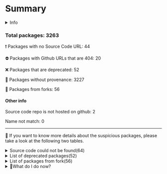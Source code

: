 # Summary


<details>
    <summary>Info</summary>
    Dirty-waters has analyzed your project dependencies and have found different categories for each of them:

    - ⚠️⚠️⚠️ : severe
    - ⚠️⚠️: moderate
    - ⚠️: precaution
</details>
        
 ### Total packages: 3263


:heavy_exclamation_mark: Packages with no Source Code URL: 44

:no_entry: Packages with Github URLs that are 404: 20

:x: Packages that are deprecated: 52

:black_square_button: Packages without provenance: 3227

:cactus: Packages from forks: 56

#### Other info

Source code repo is not hosted on github: 2


Name not match: 0


---
:dolphin: If you want to know more details about the suspicious packages, please take a look at the following two tables.

<details>
    <summary>Source code could not be found(64)</summary>
        


|   index | package_name                                      | github_url                                                         | github_exists   |
|--------:|:--------------------------------------------------|:-------------------------------------------------------------------|:----------------|
|       1 | @blockaid/ppom_release@1.4.1                      | No_repo_info_found                                                 |                 |
|       2 | @chainsafe/ssz@0.9.4                              | No_repo_info_found                                                 |                 |
|       3 | @fal-works/esbuild-plugin-global-externals@2.1.2  | No_repo_info_found                                                 |                 |
|       4 | @keystonehq/bc-ur-registry-eth@0.19.1             | No_repo_info_found                                                 |                 |
|       5 | @lavamoat/aa@4.0.1                                | No_repo_info_found                                                 |                 |
|       6 | @lavamoat/lavadome-core@0.0.10                    | No_repo_info_found                                                 |                 |
|       7 | @lavamoat/lavadome-react@0.0.10                   | No_repo_info_found                                                 |                 |
|       8 | @nicolo-ribaudo/eslint-scope-5-internals@5.1.1-v1 | No_repo_info_found                                                 |                 |
|       9 | @segment/loosely-validate-event@2.0.0             | No_repo_info_found                                                 |                 |
|      10 | @trezor/analytics@1.0.3                           | No_repo_info_found                                                 |                 |
|      11 | @trezor/blockchain-link-types@1.0.2               | No_repo_info_found                                                 |                 |
|      12 | @trezor/blockchain-link-utils@1.0.3               | No_repo_info_found                                                 |                 |
|      13 | @trezor/connect-analytics@1.0.2                   | No_repo_info_found                                                 |                 |
|      14 | @types/cacheable-request@6.0.2                    | No_repo_info_found                                                 |                 |
|      15 | @types/expect@1.20.4                              | No_repo_info_found                                                 |                 |
|      16 | @types/find-cache-dir@3.2.1                       | No_repo_info_found                                                 |                 |
|      17 | @types/history@4.7.11                             | No_repo_info_found                                                 |                 |
|      18 | @types/json5@0.0.29                               | No_repo_info_found                                                 |                 |
|      19 | @types/keyv@4.2.0                                 | No_repo_info_found                                                 |                 |
|      20 | @types/keyv@3.1.4                                 | No_repo_info_found                                                 |                 |
|      21 | @types/long@4.0.2                                 | No_repo_info_found                                                 |                 |
|      22 | @types/lru-cache@5.1.1                            | No_repo_info_found                                                 |                 |
|      23 | @types/mime@3.0.1                                 | No_repo_info_found                                                 |                 |
|      24 | @types/mime@1.3.2                                 | No_repo_info_found                                                 |                 |
|      25 | @types/prettier@2.7.2                             | No_repo_info_found                                                 |                 |
|      26 | @types/sass@1.43.1                                | No_repo_info_found                                                 |                 |
|      27 | @types/testing-library__jest-dom@5.9.5            | No_repo_info_found                                                 |                 |
|      28 | async-eventemitter@0.2.4                          | No_repo_info_found                                                 |                 |
|      29 | babel-plugin-named-exports-order@0.0.2            | No_repo_info_found                                                 |                 |
|      30 | boolbase@1.0.0                                    | No_repo_info_found                                                 |                 |
|      31 | esbuild-register@3.5.0                            | No_repo_info_found                                                 |                 |
|      32 | join-component@1.1.0                              | No_repo_info_found                                                 |                 |
|      33 | metamask-crx@workspace:.                          | No_repo_info_found                                                 |                 |
|      34 | micro-ftch@0.3.1                                  | No_repo_info_found                                                 |                 |
|      35 | minipass-pipeline@1.2.4                           | No_repo_info_found                                                 |                 |
|      36 | obj-multiplex@1.0.0                               | No_repo_info_found                                                 |                 |
|      37 | pinkie@2.0.4                                      | No_repo_info_found                                                 |                 |
|      38 | polyfill-crypto.getrandomvalues@1.0.0             | No_repo_info_found                                                 |                 |
|      39 | postcss-resolve-nested-selector@0.1.1             | No_repo_info_found                                                 |                 |
|      40 | react-style-singleton@2.2.1                       | No_repo_info_found                                                 |                 |
|      41 | rework-visit@1.0.0                                | No_repo_info_found                                                 |                 |
|      42 | single-call-balance-checker-abi@1.0.0             | No_repo_info_found                                                 |                 |
|      43 | unicode-confusables@0.1.1                         | No_repo_info_found                                                 |                 |
|      44 | web-encoding@1.1.5                                | No_repo_info_found                                                 |                 |
|      45 | @multiformats/base-x@4.0.1                        | https://github.com/gozala/@multiformats/base-x                     | False           |
|      46 | archy@1.0.0                                       | https://github.com/substack/node-archy                             | False           |
|      47 | buffer-equal-constant-time@1.0.1                  | https://github.com/github.com:goinstant/buffer-equal-constant-time | False           |
|      48 | commondir@1.0.1                                   | https://github.com/substack/node-commondir                         | False           |
|      49 | copy-props@2.0.5                                  | https://github.com/gulpjs/copy-prop                                | False           |
|      50 | crypto-browserify@3.12.0                          | https://github.com/crypto-browserify/crypto-browserify             | False           |
|      51 | delimit-stream@0.1.0                              | https://github.com/github.com:jasonkuhrt/delimit-stream            | False           |
|      52 | esbuild-plugin-alias@0.2.1                        | https://github.com/igoradamenko/esbuild-plugin-alias               | False           |
|      53 | https-browserify@1.0.0                            | https://github.com/substack/https-browserify                       | False           |
|      54 | outpipe@1.1.1                                     | https://github.com/substack/outpipe                                | False           |
|      55 | parents@1.0.1                                     | https://github.com/substack/node-parents                           | False           |
|      56 | qr.js@0.0.0                                       | https://github.com/shtylman/qr.js                                  | False           |
|      57 | quote-stream@1.0.2                                | https://github.com/substack/quote-stream                           | False           |
|      58 | read-only-stream@2.0.0                            | https://github.com/substack/read-only-stream                       | False           |
|      59 | semver-compare@1.0.0                              | https://github.com/substack/semver-compare                         | False           |
|      60 | shallow-copy@0.0.1                                | https://github.com/substack/shallow-copy                           | False           |
|      61 | stream-combiner2@1.1.1                            | https://github.com/substack/stream-combiner2                       | False           |
|      62 | subarg@1.0.0                                      | https://github.com/substack/subarg                                 | False           |
|      63 | text-table@0.2.0                                  | https://github.com/substack/text-table                             | False           |
|      64 | wordwrap@1.0.0                                    | https://github.com/substack/node-wordwrap                          | False           |
</details>
<details>
    <summary>List of deprecated packages(52)</summary>
        


| package_name                                              | deprecated_in_version   | provenance_in_version   | all_deprecated   | github_url                                                 | github_exists   | github_redirected   | archived   | is_fork   | open_issues_count   | is_match   |
|:----------------------------------------------------------|:------------------------|:------------------------|:-----------------|:-----------------------------------------------------------|:----------------|:--------------------|:-----------|:----------|:--------------------|:-----------|
| @babel/plugin-proposal-class-properties@7.18.6            | True                    | False                   | True             | https://github.com/babel/babel                             | True            | False               | False      | False     | 765                 |            |
| @babel/plugin-proposal-nullish-coalescing-operator@7.18.6 | True                    | False                   | True             | https://github.com/babel/babel                             | True            | False               | False      | False     | 765                 |            |
| @babel/plugin-proposal-optional-chaining@7.21.0           | True                    | False                   | True             | https://github.com/babel/babel                             | True            | False               | False      | False     | 765                 |            |
| @material-ui/core@4.11.0                                  | True                    | False                   | True             | https://github.com/mui-org/material-ui                     | True            | True                | False      | False     | 1789                |            |
| @material-ui/styles@4.10.0                                | True                    | False                   | True             | https://github.com/mui-org/material-ui                     | True            | True                | False      | False     | 1789                |            |
| @material-ui/system@4.9.14                                | True                    | False                   | False            | https://github.com/mui-org/material-ui                     | True            | True                | False      | False     | 1789                |            |
| @npmcli/move-file@1.0.1                                   | True                    | False                   | True             | https://github.com/npm/move-file                           | True            | False               | True       | False     | 0                   |            |
| @npmcli/move-file@2.0.1                                   | True                    | False                   | True             | https://github.com/npm/move-file                           | True            | False               | True       | False     | 0                   |            |
| @stylelint/postcss-css-in-js@0.37.2                       | True                    | False                   | True             | https://github.com/stylelint/postcss-css-in-js             | True            | False               | True       | True      | 21                  |            |
| @stylelint/postcss-markdown@0.36.1                        | True                    | False                   | True             | https://github.com/stylelint/postcss-markdown              | True            | False               | True       | True      | 0                   |            |
| @types/keyv@4.2.0                                         | True                    | False                   | False            | No_repo_info_found                                         |                 |                     |            |           | -                   |            |
| abab@2.0.6                                                | True                    | False                   | True             | https://github.com/jsdom/abab                              | True            | False               | True       | False     | 0                   |            |
| chokidar@2.1.8                                            | True                    | False                   | False            | https://github.com/paulmillr/chokidar                      | True            | False               | False      | False     | 133                 |            |
| cids@1.1.7                                                | True                    | False                   | True             | https://github.com/multiformats/js-cid                     | True            | False               | True       | False     | 17                  |            |
| consolidate@0.16.0                                        | True                    | False                   | False            | https://github.com/ladjs/consolidate                       | True            | False               | False      | True      | 0                   |            |
| core-js@2.6.11                                            | True                    | False                   | False            | https://github.com/zloirock/core-js                        | True            | False               | False      | False     | 37                  |            |
| crypto@1.0.1                                              | True                    | False                   | True             | https://github.com/npm/deprecate-holder                    | True            | False               | False      | False     | 14                  |            |
| debuglog@1.0.1                                            | True                    | False                   | True             | https://github.com/sam-github/node-debuglog                | True            | False               | True       | False     | 1                   |            |
| domexception@1.0.1                                        | True                    | False                   | True             | https://github.com/jsdom/domexception                      | True            | False               | True       | False     | 0                   |            |
| domexception@2.0.1                                        | True                    | False                   | True             | https://github.com/jsdom/domexception                      | True            | False               | True       | False     | 0                   |            |
| domexception@4.0.0                                        | True                    | False                   | True             | https://github.com/jsdom/domexception                      | True            | False               | True       | False     | 0                   |            |
| eth-sig-util@3.0.1                                        | True                    | False                   | True             | https://github.com/metamask/eth-sig-util                   | True            | False               | False      | False     | 34                  |            |
| flatten@1.0.3                                             | True                    | False                   | True             | https://github.com/mk-pmb/flatten-js                       | True            | False               | False      | False     | 4                   |            |
| fsevents@1.2.9                                            | True                    | False                   | False            | https://github.com/fsevents/fsevents                       | True            | False               | False      | False     | 9                   |            |
| is-accessor-descriptor@0.1.6                              | True                    | False                   | False            | https://github.com/inspect-js/is-accessor-descriptor       | True            | False               | False      | False     | 0                   |            |
| is-accessor-descriptor@1.0.0                              | True                    | False                   | False            | https://github.com/inspect-js/is-accessor-descriptor       | True            | False               | False      | False     | 0                   |            |
| is-data-descriptor@0.1.4                                  | True                    | False                   | False            | https://github.com/inspect-js/is-data-descriptor           | True            | False               | False      | False     | 0                   |            |
| is-data-descriptor@1.0.0                                  | True                    | False                   | False            | https://github.com/inspect-js/is-data-descriptor           | True            | False               | False      | False     | 0                   |            |
| mini-create-react-context@0.3.2                           | True                    | False                   | True             | https://github.com/stringepsilon/mini-create-react-context | True            | False               | True       | True      | 20                  |            |
| multibase@2.0.0                                           | True                    | False                   | True             | https://github.com/multiformats/js-multibase               | True            | False               | True       | False     | 3                   |            |
| multibase@4.0.4                                           | True                    | False                   | True             | https://github.com/multiformats/js-multibase               | True            | False               | True       | False     | 3                   |            |
| multicodec@3.2.1                                          | True                    | False                   | True             | https://github.com/multiformats/js-multicodec              | True            | False               | False      | False     | 3                   |            |
| node-pre-gyp@0.12.0                                       | True                    | False                   | False            | https://github.com/mapbox/node-pre-gyp                     | True            | False               | False      | False     | 200                 |            |
| popper.js@1.15.0                                          | True                    | False                   | False            | https://github.com/fezvrasta/popper.js                     | True            | True                | False      | False     | 10                  |            |
| querystring@0.2.0                                         | True                    | False                   | True             | https://github.com/gozala/querystring                      | True            | False               | False      | False     | 16                  |            |
| querystring@0.2.1                                         | True                    | False                   | True             | https://github.com/gozala/querystring                      | True            | False               | False      | False     | 16                  |            |
| readdir-scoped-modules@1.1.0                              | True                    | False                   | True             | https://github.com/npm/readdir-scoped-modules              | True            | False               | True       | False     | 0                   |            |
| redux-devtools-core@0.2.1                                 | True                    | False                   | True             | https://github.com/reduxjs/redux-devtools                  | True            | False               | False      | False     | 176                 |            |
| redux-devtools-instrument@1.10.0                          | True                    | False                   | False            | https://github.com/reduxjs/redux-devtools                  | True            | False               | False      | False     | 176                 |            |
| remotedev-serialize@0.1.9                                 | True                    | False                   | False            | https://github.com/reduxjs/redux-devtools                  | True            | False               | False      | False     | 176                 |            |
| resolve-url@0.2.1                                         | True                    | False                   | True             | https://github.com/lydell/resolve-url                      | True            | False               | True       | False     | 0                   |            |
| ripple-lib@1.10.1                                         | True                    | False                   | True             | https://github.com/xrplf/xrpl.js                           | True            | False               | False      | False     | 67                  |            |
| sinon@9.0.0                                               | True                    | False                   | False            | https://github.com/sinonjs/sinon                           | True            | False               | False      | False     | 45                  |            |
| source-map-resolve@0.5.3                                  | True                    | False                   | True             | https://github.com/lydell/source-map-resolve               | True            | False               | True       | False     | 2                   |            |
| source-map-resolve@0.6.0                                  | True                    | False                   | True             | https://github.com/lydell/source-map-resolve               | True            | False               | True       | False     | 2                   |            |
| source-map-url@0.4.1                                      | True                    | False                   | True             | https://github.com/lydell/source-map-url                   | True            | False               | True       | False     | 2                   |            |
| sourcemap-codec@1.4.8                                     | True                    | False                   | True             | https://github.com/rich-harris/sourcemap-codec             | True            | False               | True       | False     | 7                   |            |
| trim@0.0.3                                                | True                    | False                   | True             | https://github.com/trott/trim                              | True            | False               | True       | False     | 0                   |            |
| urix@0.1.0                                                | True                    | False                   | True             | https://github.com/lydell/urix                             | True            | False               | True       | False     | 0                   |            |
| uuid@3.2.1                                                | True                    | False                   | False            | https://github.com/uuidjs/uuid                             | True            | False               | False      | False     | 13                  |            |
| uuid@3.4.0                                                | True                    | False                   | False            | https://github.com/uuidjs/uuid                             | True            | False               | False      | False     | 13                  |            |
| w3c-hr-time@1.0.2                                         | True                    | False                   | True             | https://github.com/jsdom/w3c-hr-time                       | True            | False               | True       | False     | 0                   |            |
</details>
                      
<details>
    <summary>List of packages from fork(56) </summary>
        


| package_name                                         | deprecated_in_version   | provenance_in_version   | all_deprecated   | github_url                                                 | github_exists   | github_redirected   | archived   | is_fork   |   open_issues_count | is_match   |
|:-----------------------------------------------------|:------------------------|:------------------------|:-----------------|:-----------------------------------------------------------|:----------------|:--------------------|:-----------|:----------|--------------------:|:-----------|
| @apocentre/alias-sampling@0.5.3                      | False                   | False                   | False            | https://github.com/apocentre/sampling                      | True            | False               | False      | True      |                   0 |            |
| @cspotcode/source-map-consumer@0.8.0                 | False                   | False                   | False            | https://github.com/cspotcode/source-map                    | True            | False               | False      | True      |                   3 |            |
| @ensdomains/content-hash@2.5.7                       | False                   | False                   | False            | https://github.com/ensdomains/content-hash                 | True            | False               | False      | True      |                   4 |            |
| @eslint-community/eslint-utils@4.4.0                 | False                   | False                   | False            | https://github.com/eslint-community/eslint-utils           | True            | False               | False      | True      |                  17 |            |
| @eslint-community/regexpp@4.10.0                     | False                   | False                   | False            | https://github.com/eslint-community/regexpp                | True            | False               | False      | True      |                   8 |            |
| @jridgewell/sourcemap-codec@1.4.15                   | False                   | False                   | False            | https://github.com/jridgewell/sourcemap-codec              | True            | False               | False      | True      |                   2 |            |
| @metamask/eth-query@3.0.1                            | False                   | False                   | False            | https://github.com/metamask/eth-query                      | True            | False               | False      | True      |                   1 |            |
| @metamask/eth-query@4.0.0                            | False                   | False                   | False            | https://github.com/metamask/eth-query                      | True            | False               | False      | True      |                   1 |            |
| @metamask/ethjs-contract@0.3.4                       | False                   | False                   | False            | https://github.com/metamask/ethjs-contract                 | True            | False               | False      | True      |                   0 |            |
| @metamask/ethjs-filter@0.2.0                         | False                   | False                   | False            | https://github.com/metamask/ethjs-filter                   | True            | False               | False      | True      |                   0 |            |
| @metamask/ethjs-format@0.2.9                         | False                   | False                   | False            | https://github.com/metamask/ethjs-format                   | True            | False               | False      | True      |                   0 |            |
| @metamask/ethjs-provider-http@0.2.0                  | False                   | False                   | False            | https://github.com/metamask/ethjs-provider-http            | True            | False               | False      | True      |                   1 |            |
| @metamask/ethjs-query@0.5.3                          | False                   | False                   | False            | https://github.com/metamask/ethjs-query                    | True            | False               | False      | True      |                   2 |            |
| @metamask/ethjs-rpc@0.3.2                            | False                   | False                   | False            | https://github.com/metamask/ethjs-rpc                      | True            | False               | False      | True      |                   0 |            |
| @metamask/ethjs-unit@0.2.1                           | False                   | False                   | False            | https://github.com/metamask/ethjs-unit                     | True            | False               | False      | True      |                   0 |            |
| @metamask/ethjs-util@0.2.0                           | False                   | False                   | False            | https://github.com/metamask/ethjs-util                     | True            | False               | False      | True      |                   2 |            |
| @metamask/ethjs@0.5.1                                | False                   | False                   | False            | https://github.com/metamask/ethjs                          | True            | False               | False      | True      |                   4 |            |
| @metamask/jazzicon@2.0.0                             | False                   | False                   | False            | https://github.com/metamask/jazzicon                       | True            | False               | False      | True      |                   3 |            |
| @metamask/scure-bip39@2.1.0                          | False                   | False                   | False            | https://github.com/metamask/scure-bip39                    | True            | False               | False      | True      |                   0 |            |
| @ndelangen/get-tarball@3.0.7                         | False                   | False                   | False            | https://github.com/ndelangen/download-tarball              | True            | False               | False      | True      |                   1 |            |
| @sinonjs/text-encoding@0.7.1                         | False                   | False                   | False            | https://github.com/sinonjs/text-encoding                   | True            | False               | False      | True      |                   0 |            |
| @storybook/global@5.0.0                              | False                   | False                   | False            | https://github.com/storybookjs/global                      | True            | False               | False      | True      |                   0 |            |
| @stylelint/postcss-css-in-js@0.37.2                  | True                    | False                   | True             | https://github.com/stylelint/postcss-css-in-js             | True            | False               | True       | True      |                  21 |            |
| @stylelint/postcss-markdown@0.36.1                   | True                    | False                   | True             | https://github.com/stylelint/postcss-markdown              | True            | False               | True       | True      |                   0 |            |
| @trufflesuite/bigint-buffer@1.1.10                   | False                   | False                   | False            | https://github.com/trufflesuite/bigint-buffer              | True            | False               | True       | True      |                   0 |            |
| @trufflesuite/uws-js-unofficial@20.30.0-unofficial.0 | False                   | False                   | False            | https://github.com/trufflesuite/uws-js-unofficial          | True            | False               | True       | True      |                   2 |            |
| @zxing/text-encoding@0.9.0                           | False                   | False                   | False            | https://github.com/zxing-js/text-encoding                  | True            | False               | False      | True      |                   1 |            |
| ansi-html-community@0.0.8                            | False                   | False                   | False            | https://github.com/mahdyar/ansi-html-community             | True            | False               | False      | True      |                   4 |            |
| backo2@1.0.2                                         | False                   | False                   | False            | https://github.com/mokesmokes/backo                        | True            | False               | False      | True      |                   3 |            |
| base64-arraybuffer-es6@0.7.0                         | False                   | False                   | False            | https://github.com/brettz9/base64-arraybuffer              | True            | False               | False      | True      |                   0 |            |
| borc@2.1.2                                           | False                   | False                   | False            | https://github.com/dignifiedquire/borc                     | True            | False               | False      | True      |                  24 |            |
| chrome-trace-event@1.0.2                             | False                   | False                   | False            | https://github.com/samccone/chrome-trace-event             | True            | False               | False      | True      |                   1 |            |
| consolidate@0.16.0                                   | True                    | False                   | False            | https://github.com/ladjs/consolidate                       | True            | False               | False      | True      |                   0 |            |
| deep-is@0.1.3                                        | False                   | False                   | False            | https://github.com/thlorenz/deep-is                        | True            | False               | False      | True      |                   0 |            |
| detect-node-es@1.1.0                                 | False                   | False                   | False            | https://github.com/thekashey/detect-node                   | True            | False               | False      | True      |                   0 |            |
| detective-less@1.0.2                                 | False                   | False                   | False            | https://github.com/mike-dax/node-detective-less            | True            | False               | False      | True      |                   0 |            |
| duplexer3@0.1.4                                      | False                   | False                   | False            | https://github.com/sindresorhus/duplexer3                  | True            | False               | False      | True      |                   0 |            |
| eslint-plugin-n@16.6.2                               | False                   | False                   | False            | https://github.com/eslint-community/eslint-plugin-n        | True            | False               | False      | True      |                  23 |            |
| eth-eip712-util-browser@0.0.3                        | False                   | False                   | False            | https://github.com/gridplus/eth-eip712-util                | True            | False               | False      | True      |                   0 |            |
| fast-json-stable-stringify@2.1.0                     | False                   | False                   | False            | https://github.com/epoberezkin/fast-json-stable-stringify  | True            | False               | False      | True      |                  21 |            |
| json-parse-even-better-errors@2.3.1                  | False                   | False                   | False            | https://github.com/npm/json-parse-even-better-errors       | True            | False               | False      | True      |                   3 |            |
| json-parse-even-better-errors@3.0.0                  | False                   | False                   | False            | https://github.com/npm/json-parse-even-better-errors       | True            | False               | False      | True      |                   3 |            |
| json-stable-stringify-without-jsonify@1.0.1          | False                   | False                   | False            | https://github.com/samn/json-stable-stringify              | True            | False               | False      | True      |                   1 |            |
| lazy-universal-dotenv@4.0.0                          | False                   | False                   | False            | https://github.com/storybooks/lazy-universal-dotenv        | True            | True                | False      | True      |                   1 |            |
| mini-create-react-context@0.3.2                      | True                    | False                   | True             | https://github.com/stringepsilon/mini-create-react-context | True            | False               | True       | True      |                  20 |            |
| mkdirp@0.5.6                                         | False                   | False                   | False            | https://github.com/isaacs/node-mkdirp                      | True            | False               | False      | True      |                   0 |            |
| mkdirp@1.0.4                                         | False                   | False                   | False            | https://github.com/isaacs/node-mkdirp                      | True            | False               | False      | True      |                   0 |            |
| mkdirp@3.0.1                                         | False                   | False                   | False            | https://github.com/isaacs/node-mkdirp                      | True            | False               | False      | True      |                   0 |            |
| native-duplexpair@1.0.0                              | False                   | False                   | False            | https://github.com/tediousjs/native-duplexpair             | True            | False               | False      | True      |                   1 |            |
| parse-multipart-data@1.5.0                           | False                   | False                   | False            | https://github.com/nachomazzara/parse-multipart-data       | True            | False               | False      | True      |                   8 |            |
| querystring-es3@0.2.1                                | False                   | False                   | False            | https://github.com/mike-spainhower/querystring             | True            | False               | False      | True      |                   2 |            |
| react-clientside-effect@1.2.6                        | False                   | False                   | False            | https://github.com/thekashey/react-clientside-effect       | True            | False               | False      | True      |                   0 |            |
| safe-regex@1.1.0                                     | False                   | False                   | False            | https://github.com/davisjam/safe-regex                     | True            | False               | False      | True      |                  11 |            |
| source-map-js@1.0.2                                  | False                   | False                   | False            | https://github.com/7rulnik/source-map-js                   | True            | False               | False      | True      |                   6 |            |
| sver-compat@1.5.0                                    | False                   | False                   | False            | https://github.com/phated/sver-compat                      | True            | False               | False      | True      |                   0 |            |
| ylru@1.2.1                                           | False                   | False                   | False            | https://github.com/node-modules/ylru                       | True            | False               | False      | True      |                   0 |            |
</details>
                      
<details>
    <summary>👻What do I do now? </summary>
        From not source code found: 

        - Reevaluate the dependency usage 
        - Check if it is deprecated 
        - Pull Request to developer (from the dependency) to ask for updating the metadata 
        
From deprecated packages:

        - Check for not deprecated versions
        - If all versions deprecated, confirm maintainer's reason/declaration
        
From without provenance:

        - Open an issue on the dependency repository to get provenance  
        
From forks

        - To verify the GitHub repository to prevent using malicious fork
</details>



